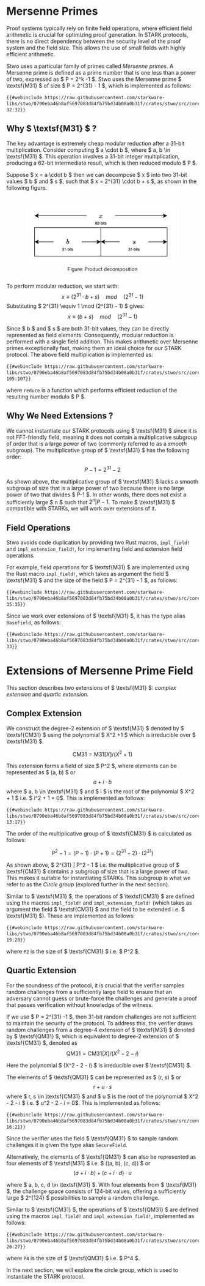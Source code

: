 # Mersenne Primes

Proof systems typically rely on finite field operations, where efficient field arithmetic is crucial for optimizing proof generation. In STARK protocols, there is no direct dependency between the security level of the proof system and the field size. This allows the use of small fields with highly efficient arithmetic.

Stwo uses a particular family of primes called _Mersenne primes_. A Mersenne prime is defined as a prime number that is one less than a power of two, expressed as $ P = 2^k -1 $. Stwo uses the Mersenne prime $ \textsf{M31} $ of size $ P = 2^{31} - 1 $, which is implemented as follows:
```rust,no_run,noplayground
{{#webinclude https://raw.githubusercontent.com/starkware-libs/stwo/0790eba46b8af5697083d84fb75bd34b08a0b31f/crates/stwo/src/core/fields/m31.rs 32:32}}
```

## Why $ \textsf{M31} $ ?

The key advantage is extremely cheap modular reduction after a 31-bit multiplication. Consider computing $ a \cdot b $, where $ a, b \in \textsf{M31} $. This operation involves a 31-bit integer multiplication, producing a 62-bit intermediate result, which is then reduced modulo $ P $.

Suppose $ x = a \cdot b $ then we can decompose $ x $ into two 31-bit values $ b $ and $ s $, such that $ x = 2^{31} \cdot b + s $, as shown in the following figure.

<div style="text-align: center;">
    <figure id="fig-mersenne-prod" style="display: inline-block;">
    <img src="./figures/mersenne-mult.svg" width="400px" style="border-radius: 8px;" />
        <figcaption><span style="font-size: 0.9em">Figure: Product decomposition</span></figcaption>
    </figure>
</div>

To perform modular reduction, we start with:
$$ x \equiv (2^{31} \cdot b + s) \quad mod \quad (2^{31} - 1) $$
Substituting $ 2^{31} \equiv 1 \mod (2^{31} - 1) $ gives:
$$ x \equiv (b + s) \quad mod \quad (2^{31} - 1) $$

Since $ b $ and $ s $ are both 31-bit values, they can be directly represented as field elements. Consequently, modular reduction is performed with a single field addition. This makes arithmetic over Mersenne primes exceptionally fast, making them an ideal choice for our STARK protocol. The above field multiplication is implemented as:
```rust,no_run,noplayground
{{#webinclude https://raw.githubusercontent.com/starkware-libs/stwo/0790eba46b8af5697083d84fb75bd34b08a0b31f/crates/stwo/src/core/fields/m31.rs 105:107}}
```
where `reduce` is a function which performs efficient reduction of the resulting number modulo $ P $.

## Why We Need Extensions ?

We cannot instantiate our STARK protocols using $ \textsf{M31} $ since it is not FFT-friendly field, meaning it does not contain a multiplicative subgroup of order that is a large power of two (commonly referred to as a _smooth_ subgroup). The multiplicative group of $ \textsf{M31} $ has the following order:

$$ P-1 = 2^{31}-2$$

As shown above, the multiplicative group of $ \textsf{M31} $ lacks a smooth subgroup of size that is a large power of two because there is no large power of two that divides $ P-1 $. In other words, there does not exist a sufficiently large $ n $ such that $2^n|P - 1$. To make $ \textsf{M31} $ compatible with STARKs, we will work over extensions of it.

## Field Operations
Stwo avoids code duplication by providing two Rust macros, `impl_field!` and `impl_extension_field!`, for implementing field and extension field operations.


For example, field operations for $ \textsf{M31} $ are implemented using the Rust macro `impl_field!`, which takes as argument the field $ \textsf{M31} $ and the size of the field $ P = 2^{31} - 1 $, as follows:
```rust,no_run,noplayground
{{#webinclude https://raw.githubusercontent.com/starkware-libs/stwo/0790eba46b8af5697083d84fb75bd34b08a0b31f/crates/stwo/src/core/fields/m31.rs 35:35}}
```


Since we work over extensions of $ \textsf{M31} $, it has the type alias `BaseField`, as follows:
```rust,no_run,noplayground
{{#webinclude https://raw.githubusercontent.com/starkware-libs/stwo/0790eba46b8af5697083d84fb75bd34b08a0b31f/crates/stwo/src/core/fields/m31.rs 33}}
```


# Extensions of Mersenne Prime Field

This section describes two extensions of $ \textsf{M31} $: _complex extension_ and _quartic extension_.

## Complex Extension

We construct the degree-2 extension of $ \textsf{M31} $ denoted by $ \textsf{CM31} $ using the polynomial $ X^2 +1 $ which is irreducible over $ \textsf{M31} $.

$$ \textsf{CM31} = \textsf{M31}[X] / (X^2 + 1) $$ 

This extension forms a field of size $ P^2 $, where elements can be represented as $ (a, b) $ or 
$$ a + i \cdot b $$ 
where $ a, b \in \textsf{M31} $ and $ i $ is the root of the polynomial $ X^2 + 1 $ i.e. $ i^2 + 1 = 0$. This is implemented as follows:
```rust,no_run,noplayground
{{#webinclude https://raw.githubusercontent.com/starkware-libs/stwo/0790eba46b8af5697083d84fb75bd34b08a0b31f/crates/stwo/src/core/fields/cm31.rs 13:17}}
```

The order of the multiplicative group of $ \textsf{CM31} $ is calculated as follows:

$$  P^2 - 1 = (P-1) \cdot (P+1) = (2^{31}-2) \cdot (2^{31}) $$

As shown above, $ 2^{31} | P^2 - 1 $ i.e. the multiplicative group of $ \textsf{CM31} $ contains a subgroup of size that is a large power of two. This makes it suitable for instantiating STARKs. This subgroup is what we refer to as the _Circle group_ (explored further in the next section).

Similar to $ \textsf{M31} $, the operations of $ \textsf{CM31} $ are defined using the macros `impl_field!` and `impl_extension_field!` (which takes as argument the field $ \textsf{CM31} $ and the field to be extended i.e. $ \textsf{M31} $). These are implemented as follows:
```rust,no_run,noplayground
{{#webinclude https://raw.githubusercontent.com/starkware-libs/stwo/0790eba46b8af5697083d84fb75bd34b08a0b31f/crates/stwo/src/core/fields/cm31.rs 19:20}}
```
where `P2` is the size of $ \textsf{CM31} $ i.e. $ P^2 $.


## Quartic Extension
For the soundness of the protocol, it is crucial that the verifier samples random challenges from a sufficiently large field to ensure that an adversary cannot guess or brute-force the challenges and generate a proof that passes verification without knowledge of the witness.

If we use $ P = 2^{31} -1 $, then 31-bit random challenges are not sufficient to maintain the security of the protocol. To address this, the verifier draws random challenges from a degree-4 extension of $ \textsf{M31} $ denoted by $ \textsf{QM31} $, which is equivalent to degree-2 extension of $ \textsf{CM31} $, denoted as 
$$ \textsf{QM31} = \textsf{CM31}[X]/(X^2 - 2 - i) $$

Here the polynomial $ (X^2 - 2 - i) $ is irreducible over $ \textsf{CM31} $.

The elements of $ \textsf{QM31} $ can be represented as $ (r, s) $ or 
$$ r + u \cdot s $$ 
where $ r, s \in \textsf{CM31} $ and $ u $ is the root of the polynomial $ X^2 - 2 - i $ i.e. $ u^2 - 2 - i = 0$. This is implemented as follows:
```rust,no_run,noplayground
{{#webinclude https://raw.githubusercontent.com/starkware-libs/stwo/0790eba46b8af5697083d84fb75bd34b08a0b31f/crates/stwo/src/core/fields/qm31.rs 16:21}}
```

Since the verifier uses the field $ \textsf{QM31} $ to sample random challenges it is given the type alias `SecureField`.

Alternatively, the elements of $ \textsf{QM31} $ can also be represented as four elements of $ \textsf{M31} $ i.e. $ ((a, b), (c, d)) $ or 
$$ (a + i \cdot b) + (c + i \cdot d) \cdot u $$ 

where $ a, b, c, d \in \textsf{M31} $. With four elements from $ \textsf{M31} $, the challenge space consists of 124-bit values, offering a sufficiently large $ 2^{124} $ possibilities to sample a random challenge.

Similar to $ \textsf{CM31} $, the operations of $ \textsf{QM31} $ are defined using the macros `impl_field!` and `impl_extension_field!`, implemented as follows:
```rust,no_run,noplayground
{{#webinclude https://raw.githubusercontent.com/starkware-libs/stwo/0790eba46b8af5697083d84fb75bd34b08a0b31f/crates/stwo/src/core/fields/qm31.rs 26:27}}
```
where `P4` is the size of $ \textsf{QM31} $ i.e. $ P^4 $.

In the next section, we will explore the circle group, which is used to instantiate the STARK protocol.
